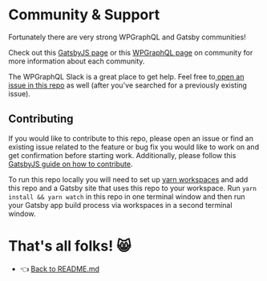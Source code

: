 # Community & Support

Fortunately there are very strong WPGraphQL and Gatsby communities!

Check out this [GatsbyJS page](https://www.gatsbyjs.org/contributing/community/) or this [WPGraphQL page](https://www.wpgraphql.com/community-and-support/) on community for more information about each community.

The WPGraphQL Slack is a great place to get help. Feel free to[ open an issue in this repo](https://github.com/gatsbyjs/gatsby-source-wordpress-experimental/issues/new) as well (after you've searched for a previously existing issue).



## Contributing

If you would like to contribute to this repo, please open an issue or find an existing issue related to the feature or bug fix you would like to work on and get confirmation before starting work. Additionally, please follow this [GatsbyJS guide on how to contribute](https://www.gatsbyjs.org/contributing/how-to-contribute/).

To run this repo locally you will need to set up [yarn workspaces](https://classic.yarnpkg.com/en/docs/workspaces/) and add this repo and a Gatsby site that uses this repo to your workspace. Run `yarn install && yarn watch` in this repo in one terminal window and then run your Gatsby app build process via workspaces in a second terminal window.



# That's all folks! :smile_cat:

- :point_left: [Back to README.md](../README.md)

